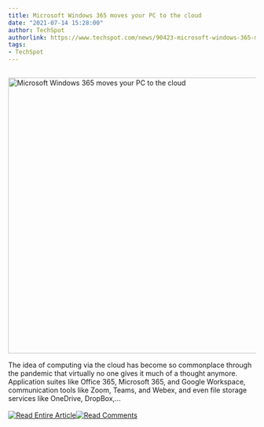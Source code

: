 ```yaml
---
title: Microsoft Windows 365 moves your PC to the cloud
date: "2021-07-14 15:28:00"
author: TechSpot
authorlink: https://www.techspot.com/news/90423-microsoft-windows-365-moves-pc-cloud.html
tags:
- TechSpot
---
```

<a href="https://www.techspot.com/news/90423-microsoft-windows-365-moves-pc-cloud.html" target="_blank"><img src="https://static.techspot.com/images2/news/ts3_thumbs/2021/07/2021-07-14-ts3_thumbs-d1a.jpg" width="800" height="560" style="padding: 15px 0" title="Microsoft Windows 365 moves your PC to the cloud" /></a><br />The idea of computing via the cloud has become so commonplace through the pandemic that virtually no one gives it much of a thought anymore. Application suites like Office 365, Microsoft 365, and Google Workspace, communication tools like Zoom, Teams, and Webex, and even file storage services like OneDrive, DropBox,...<br /><br /><a href="https://www.techspot.com/news/90423-microsoft-windows-365-moves-pc-cloud.html"><img src="https://static.techspot.com/images/rss/rss_buttons_01.png" border="0" alt="Read Entire Article" /></a><a href="https://www.techspot.com/news/90423-microsoft-windows-365-moves-pc-cloud.html#comments"><img src="https://static.techspot.com/images/rss/rss_buttons_02.png" border="0" alt="Read Comments" /></a><br /><br />